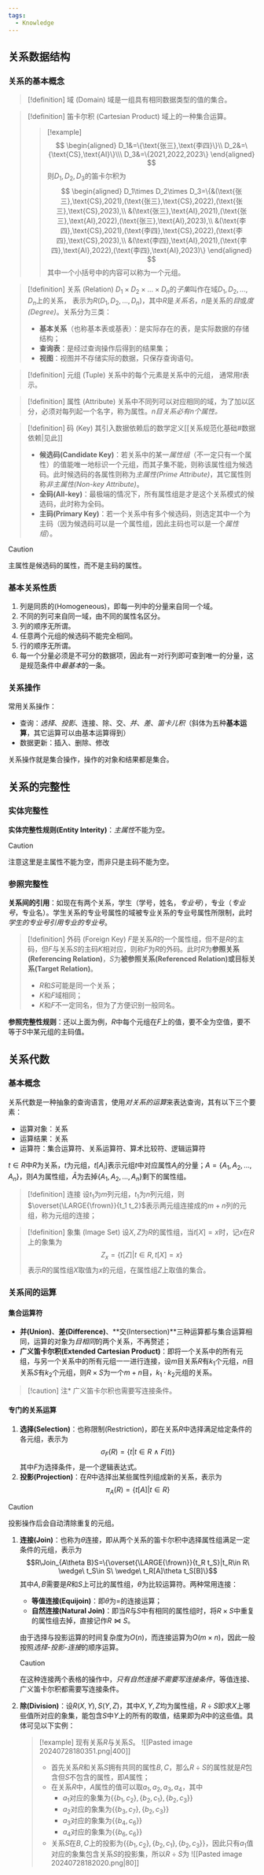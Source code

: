 ```yaml
---
tags:
  - Knowledge
---
```

## 关系数据结构
### 关系的基本概念
> [!definition] 域 (Domain)
> 域是一组具有相同数据类型的值的集合。

> [!definition] 笛卡尔积 (Cartesian Product)
> 域上的一种集合运算。
> > [!example] 
> > $$
> > \begin{aligned}
> > D_1&=\{\text{张三},\text{李四}\}\\
> > D_2&=\{\text{CS},\text{AI}\}\\\
> > D_3&=\{2021,2022,2023\}
> > \end{aligned}
> > $$
> > 则$D_1,D_2,D_3$的笛卡尔积为
> > $$
> > \begin{aligned}
> > D_1\times D_2\times D_3=\{&(\text{张三},\text{CS},2021),(\text{张三},\text{CS},2022),(\text{张三},\text{CS},2023),\\
> > &(\text{张三},\text{AI},2021),(\text{张三},\text{AI},2022),(\text{张三},\text{AI},2023),\\
> > &(\text{李四},\text{CS},2021),(\text{李四},\text{CS},2022),(\text{李四},\text{CS},2023),\\
> > &(\text{李四},\text{AI},2021),(\text{李四},\text{AI},2022),(\text{李四},\text{AI},2023)\}
> > \end{aligned}
> > $$
> > 其中一个小括号中的内容可以称为一个元组。

> [!definition] 关系 (Relation)
> $D_1× D_2×...× D_n$的*子集*叫作在域$D_1,D_2,...,D_n$上的关系， 表示为$R(D_1,D_2,...,D_n)$，其中$R$是*关系名*，$n$是关系的*目*或*度(Degree)*。关系分为三类：
> - **基本关系**（也称基本表或基表）：是实际存在的表，是实际数据的存储结构；
> - **查询表**：是经过查询操作后得到的结果集；
> - **视图**：视图并不存储实际的数据，只保存查询语句。

> [!definition] 元组 (Tuple)
> 关系中的每个元素是关系中的元组， 通常用$t$表示。

> [!definition] 属性 (Attribute)
> 关系中不同列可以对应相同的域，为了加以区分，必须对每列起一个名字，称为属性。*$n$目关系必有$n$个属性。*

> [!definition] 码 (Key)
> 其引入数据依赖后的数学定义[[关系规范化基础#数据依赖|见此]]
> - **候选码(Candidate Key)**：若关系中的某一*属性组*（不一定只有一个属性）的值能唯一地标识一个元组，而其子集不能，则称该属性组为候选码。此时候选码的各属性则称为*主属性(Prime Attribute)*，其它属性则称*非主属性(Non-key Attribute)*。
> - **全码(All-key)**：最极端的情况下，所有属性组是才是这个关系模式的候选码，此时称为全码。
> - **主码(Primary Key)**：若一个关系中有多个候选码，则选定其中一个为主码（因为候选码可以是一个属性组，因此主码也可以是一个*属性组*）。

> [!caution] 
> 主属性是候选码的属性，而不是主码的属性。
### 基本关系性质
1. 列是同质的(Homogeneous)，即每一列中的分量来自同一个域。
2. 不同的列可来自同一域，由不同的属性名区分。
3. 列的顺序无所谓。
4. 任意两个元组的候选码不能完全相同。
5. 行的顺序无所谓。
6. 每一个分量必须是不可分的数据项，因此有一对行列即可查到唯一的分量，这是规范条件中*最基本*的一条。
### 关系操作
常用关系操作：
- 查询：*选择*、*投影*、连接、除、交、*并*、*差*、*笛卡儿积*（斜体为五种**基本运算**，其它运算可以由基本运算得到）
- 数据更新：插入、删除、修改

关系操作就是集合操作，操作的对象和结果都是集合。
## 关系的完整性
### 实体完整性
**实体完整性规则(Entity Interity)**：*主属性*不能为空。
> [!caution] 
> 注意这里是主属性不能为空，而非只是主码不能为空。
### 参照完整性
**关系间的引用**：如现在有两个关系，学生（学号，姓名，*专业号*），专业（*专业号*，专业名）。学生关系的专业号属性的域被专业关系的专业号属性所限制，此时*学生的专业号引用专业的专业号*。
> [!definition] 外码 (Foreign Key)
> $F$是关系$R$的一个属性组，但不是$R$的主码，但$F$与关系$S$的主码$K$相对应，则称$F$为$R$的外码。此时$R$为**参照关系(Referencing Relation)**，$S$为**被参照关系(Referenced Relation)**或**目标关系(Target Relation)**。
> - $R$和$S$可能是同一个关系；
> - $K$和$F$域相同；
> - $K$和$F$不一定同名，但为了方便识别一般同名。

**参照完整性规则**：还以上面为例，$R$中每个元组在$F$上的值，要不全为空值，要不等于$S$中某元组的主码值。
## 关系代数
### 基本概念
关系代数是一种抽象的查询语言，使用*对关系的运算*来表达查询，其有以下三个要素：
- 运算对象：关系
- 运算结果：关系
- 运算符：集合运算符、关系运算符、算术比较符、逻辑运算符

$t\in R$中$R$为关系，$t$为元组，$t[A_i]$表示元组$t$中对应属性$A_i$的分量；$A=\{A_1,A_2,...,A_n\}$，则$A$为属性组，$\bar{A}$为去掉$\{A_1,A_2,...,A_n\}$剩下的属性组。

> [!definition] 连接
> 设$t_1$为$m$列元组，$t_1$为$n$列元组，则$\overset{\LARGE{\frown}}{t_1 t_2}$表示两元组连接成的$m+n$列的元组，称为元组的连接；

> [!definition] 象集 (Image Set)
> 设$X,Z$为$R$的属性组，当$t[X]=x$时，记$x$在$R$上的象集为
> $$Z_x=\{t[Z]|t\in R,t[X]=x\}$$
> 表示$R$的属性组$X$取值为$x$的元组，在属性组$Z$上取值的集合。
### 关系间的运算
#### 集合运算符
- **并(Union)**、**差(Difference)**、**交(Intersection)**三种运算都与集合运算相同，运算的对象为*目相同*的两个关系，不再赘述；
- **广义笛卡尔积(Extended Cartesian Product)**：即将一个关系中的所有元组，与另一个关系中的所有元组一一进行连接，设$m$目关系$R$有$k_1$个元组，$n$目关系$S$有$k_2$个元组，则$R\times S$为一个$m+n$目，$k_1\cdot k_2$元组的关系。
> [!caution] 注*
> 广义笛卡尔积也需要写连接条件。
#### 专门的关系运算
1. **选择(Selection)**：也称限制(Restriction)，即在关系$R$中选择满足给定条件的各元组，表示为
	$$\sigma_F(R)=\{t|t\in R\ \wedge\ F(t)\}$$
	其中$F$为选择条件，是一个逻辑表达式。
1. **投影(Projection)**：在$R$中选择出某些属性列组成新的关系，表示为$$\pi_A(R)=\{t[A]|t\in R\}$$
> [!caution] 
> 投影操作后会自动清除重复的元组。
1. **连接(Join)**：也称为$\theta$连接，即从两个关系的笛卡尔积中选择属性组满足一定条件的元组，表示为
	$$R\Join_{A\theta B}S=\{\overset{\LARGE{\frown}}{t_R t_S}|t_R\in R\ \wedge\ t_S\in S\ \wedge\ t_R[A]\theta t_S[B]\}$$
	其中$A,B$需要是$R$和$S$上可比的属性组，$\theta$为比较运算符。两种常用连接：
	- **等值连接(Equijoin)**：即$\theta$为$=$的连接运算；
	- **自然连接(Natural Join)**：即当$R$与$S$中有相同的属性组时，将$R\times S$中重复的属性组去掉，直接记作$R\Join S$。
	
	由于选择与投影运算的时间复杂度为$O(n)$，而连接运算为$O(m\times n)$，因此一般按照*选择-投影-连接*的顺序运算。
	> [!caution] 
	> 在这种连接两个表格的操作中，*只有自然连接不需要写连接条件*，等值连接、广义笛卡尔积都需要写连接条件。
1. **除(Division)**：设$R(X,Y),S(Y,Z)$，其中$X,Y,Z$均为属性组，$R\div S$即求$X$上哪些值所对应的象集，能包含$S$中$Y$上的所有的取值，结果即为$R$中的这些值。具体可见以下实例：
	> [!example] 
	> 现有关系$R$与关系$S$。
	> ![[Pasted image 20240728180351.png|400]]
	> - 首先关系$R$和关系$S$拥有共同的属性$B,C$，那么$R\div S$的属性就是$R$包含但$S$不包含的属性，即$A$属性；
	> - 在关系$R$中，$A$属性的值可以取$a_1,a_2,a_3,a_4$，其中
	> 	- $a_1$对应的象集为$\{\{b_1,c_2\},\{b_2,c_1\},\{b_2,c_3\}\}$
	> 	- $a_2$对应的象集为$\{\{b_3,c_7\},\{b_2,c_3\}\}$
	> 	- $a_3$对应的象集为$\{\{b_4,c_6\}\}$
	> 	- $a_4$对应的象集为$\{\{b_6,c_6\}\}$
	> - 关系$S$在$B,C$上的投影为$\{\{b_1,c_2\},\{b_2,c_1\},\{b_2,c_3\}\}$，因此只有$a_1$值对应的象集包含关系$S$的投影集，所以$R\div S$为
	> 	![[Pasted image 20240728182020.png|80]]
